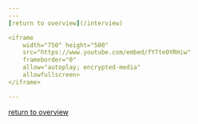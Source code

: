 ```yaml
---
---
[return to overview](/interview)

<iframe 
    width="750" height="500" 
    src="https://www.youtube.com/embed/fYTteOYRHiw" 
    frameborder="0" 
    allow="autoplay; encrypted-media" 
    allowfullscreen>
</iframe>

---
```

[return to overview](/interview)